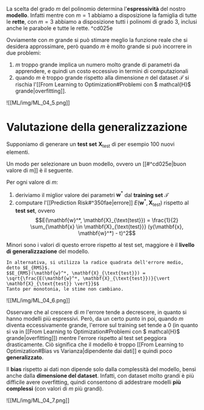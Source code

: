 La scelta del grado $m$ del polinomio determina l'**espressività** del nostro **modello**.
Infatti mentre con $m = 1$ abbiamo a disposizione la famiglia di tutte le **rette**, con $m =3$ abbiamo a disposizione tutti i polinomi di grado 3, inclusi anche le parabole e tutte le rette. ^cd025e

Ovviamente con $m$ grande si può stimare meglio la funzione reale che si desidera approssimare, però quando $m$ è molto grande si può incorrere in due problemi:
1. $m$ troppo grande implica un numero molto grande di parametri da apprendere, e quindi un costo eccessivo in termini di computazionali
2. quando $m$ è troppo grande rispetto alla dimensione $n$ del dataset $\mathcal{T}$ si rischia l'[[From Learning to Optimization#Problemi con $ mathcal{H}$ grande|overfitting]]. 

![[ML/img/ML_04_5.png]]


# Valutazione della generalizzazione
Supponiamo di generare un **test set** $\mathbf{X}_{\text{test}}$ di per esempio 100 nuovi elementi.

Un modo per selezionare un buon modello, ovvero un [[#^cd025e|buon valore di m]] è il seguente.

Per ogni valore di $m$:
1. deriviamo il miglior valore dei parametri $\mathbf{w}^*$ dal **training set** $\mathcal{T}$
2. computare l'[[Prediction Risk#^350fae|errore]] $E(\mathbf{w}^*, \mathbf{X}_{\text{test}})$ rispetto al **test set**, ovvero $$E(\mathbf{w}^*, \mathbf{X}_{\text{test}}) = \frac{1}{2} \sum_{\mathbf{x} \in \mathbf{X}_{\text{test}}} (y(\mathbf{x}, \mathbf{w}^*) - t)^2$$

Minori sono i valori di questo errore rispetto al test set, maggiore è il **livello di generalizzazione** del modello.

```ad-info
In alternativa, si utilizza la radice quadrata dell'errore medio, detto $E_{RMS}$.
$$E_{RMS}(\mathbf{w}^*, \mathbf{X}_{\text{test}}) = \sqrt{\frac{E(\mathbf{w}^*, \mathbf{X}_{\text{test}})}{\vert \mathbf{X}_{\text{test}} \vert}}$$
Tanto per monotonia, le stime non cambiano.
```

![[ML/img/ML_04_6.png]]

Osservare che al crescere di $m$ l'errore tende a decrescere, in quanto si hanno modelli più espressivi.
Però, da un certo punto in poi, quando $m$ diventa eccessivamente grande, l'errore sul training set tende a 0 (in quanto si va in [[From Learning to Optimization#Problemi con $ mathcal{H}$ grande|overfitting]]) mentre l'errore rispetto al test set peggiora drasticamente.
Ciò significa che il modello è troppo [[From Learning to Optimization#Bias vs Varianza|dipendente dai dati]] e quindi poco **generalizzato**.

Il **bias** rispetto ai dati non dipende solo dalla complessità del modello, bensì anche dalla **dimensione del dataset**.
Infatti, con dataset molto grandi è più difficile avere overfitting, quindi consentono di addestrare modelli **più complessi** (con valori di $m$ più grandi).

![[ML/img/ML_04_7.png]]
